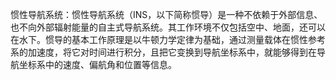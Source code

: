 惯性导航系统：惯性导航系统（INS，以下简称惯导）是一种不依赖于外部信息、也不向外部辐射能量的自主式导航系统。其工作环境不仅包括空中、地面，还可以在水下。惯导的基本工作原理是以牛顿力学定律为基础，通过测量载体在惯性参考系的加速度，将它对时间进行积分，且把它变换到导航坐标系中，就能够得到在导航坐标系中的速度、偏航角和位置等信息。


